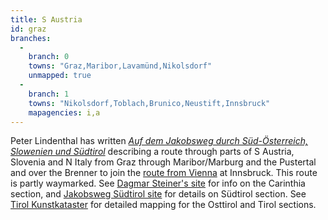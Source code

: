 ```yaml
---
title: S Austria
id: graz
branches:
  -
    branch: 0
    towns: "Graz,Maribor,Lavamünd,Nikolsdorf"
    unmapped: true
  -
    branch: 1
    towns: "Nikolsdorf,Toblach,Brunico,Neustift,Innsbruck"
    mapagencies: i,a
---
```


Peter Lindenthal has written [_Auf dem Jakobsweg durch Süd-Österreich, Slowenien und Südtirol_][0] describing a route through parts of S Austria, Slovenia and N Italy from Graz through Maribor/Marburg and the Pustertal and over the Brenner to join the [route from Vienna][1] at Innsbruck. This route is partly waymarked. See [Dagmar Steiner's site][2] for info on the Carinthia section, and [Jakobsweg Südtirol site][3] for details on Südtirol section. See [Tirol Kunstkataster][4] for detailed mapping for the Osttirol and Tirol sections.

[0]: http://www.amazon.de/exec/obidos/ASIN/3702224386/europaischefe-21
[1]: austria.html
[2]: http://www.jakobsweg-kaernten.at/
[3]: http://www.jakobsweg.it
[4]: http://gis2.tirol.gv.at/scripts/esrimap.dll?Name=kunst&Cmd=Start